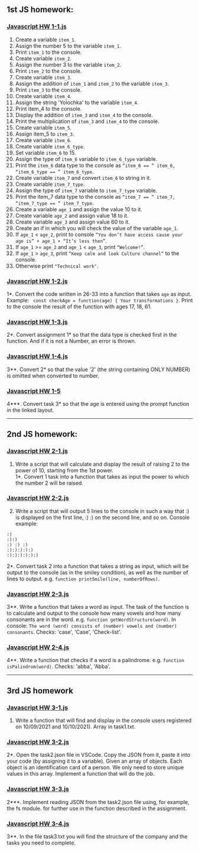 ## 1st JS homework:

### [Javascript HW 1-1.js](https://github.com/NeonilaH/Javascript/blob/main/Javascript%20HW%201-1.js)

 1. Create a variable `item_1`.
 2. Assign the number 5 to the variable `item_1`.
 3. Print `item_1` to the console.
 4. Create variable `item_2`.
 5. Assign the number 3 to the variable `item_2`.
 6. Print `item_2` to the console.
 7. Create variable `item_3`.
 8. Assign the addition of `item_1` and `item_2` to the variable `item_3`.
 9. Print `item_3` to the console.
 10. Create variable `item_4`.
 11. Assign the string 'Yolochka' to the variable `item_4`.
 12. Print item_4 to the console.
 13. Display the addition of `item_3` and `item_4` to the console.
 14. Print the multiplication of `item_3` and `item_4` to the console.
 15. Create variable `item_5`.
 16. Assign item_5 to `item_3`.
 17. Create variable `item_6`.
 18. Create variable `item_6_type`.
 19. Set variable `item_6` to 15.
 20. Assign the type of `item_6` variable to `item_6_type` variable.
 21. Print the `item_6` data type to the console as `“item_6 == ” item_6, “item_6_type == ” item_6_type`.
 22. Create variable `item_7` and convert `item_6` to string in it.
 23. Create variable `item_7_type`.
 24. Assign the type of `item_7` variable to `item_7_type` variable.
 25. Print the item_7 data type to the console as  `“item_7 == ” item_7, “item_7_type == ” item_7_type`.
 26. Create a variable `age_1` and assign the value 10 to it.
 27. Create variable `age_2` and assign value 18 to it.
 28. Create variable `age_3` and assign value 60 to it.
 29. Create an if in which you will check the value of the variable `age_1`.
 30. If `age_1` < `age_2`, print to console `“You don’t have access cause your age is” + age_1 + “It’s less then”`.
 31. If `age_1` >= `age_2` and `age_1` < `age_3`, print `“Welcome!”`.
 32. If `age_1` > `age_3`, print `“Keep calm and look Culture channel”` to the console.
 33. Otherwise print `"Technical work"`.

### [Javascript HW 1-2.js](https://github.com/NeonilaH/Javascript/blob/main/Javascript%20HW%201-2.js)

1*. 
Convert the code written in 26-33 into a function that takes `age` as input.
Example: 
`
const checkAge = function(age) {
Your transformations
}`.
Print to the console the result of the function with ages 17, 18, 61.

### [Javascript HW 1-3.js](https://github.com/NeonilaH/Javascript/blob/main/Javascript%20HW%201-3.js)
2*.
Convert assignment 1* so that the data type is checked first in the function. And if it is not a Number, an error is thrown.

### [Javascript HW 1-4.js](https://github.com/NeonilaH/Javascript/blob/main/Javascript%20HW%201-4.js)
3**.
Convert 2* so that the value '2' (the string containing ONLY NUMBER) is omitted when converted to number.

### [Javascript HW 1-5](https://github.com/NeonilaH/Javascript/tree/main/Javascript%20HW%201-5)
4***.
Convert task 3* so that the age is entered using the prompt function in the linked layout.

***

## 2nd JS homework:

### [Javascript HW 2-1.js](https://github.com/NeonilaH/Javascript/blob/main/Javascript%20HW%202-1.js)

1. Write a script that will calculate and display the result of raising 2 to the power of 10, starting from the 1st power.</br>
1*. Convert 1 task into a function that takes as input the power to which the number 2 will be raised.

### [Javascript HW 2-2.js](https://github.com/NeonilaH/Javascript/blob/main/Javascript%20HW%202-2.js)
2. Write a script that will output 5 lines to the console in such a way that :) is displayed on the first line, :) :) on the second line, and so on.
Console example:
```
:)
:):)
:) :) :)
:):):):):)
:):):):):):)
```
 2*. Convert task 2 into a function that takes a string as input, which will be output to the console (as in the smiley condition), as well as the number of lines to output. e.g. `function printSmile(line, numberOfRows)`.

### [Javascript HW 2-3.js](https://github.com/NeonilaH/Javascript/blob/main/Javascript%20HW%202-3.js)
3**. Write a function that takes a word as input. The task of the function is to calculate and output to the console how many vowels and how many consonants are in the word.
e.g. `function getWordStructure(word)`. 
In console:
`The word (word) consists of (number) vowels and (number) consonants`.
Checks: 'case', 'Case', 'Check-list'.

### [Javascript HW 2-4.js](https://github.com/NeonilaH/Javascript/blob/main/Javascript%20HW%202-4.js)
4**. Write a function that checks if a word is a palindrome. e.g. `function isPalindrom(word)`. Checks: 'abba', 'Abba'.

***

## 3rd JS homework

### [Javascript HW 3-1.js](https://github.com/NeonilaH/Javascript/blob/main/Javascript%20HW%203-1.js)
1. Write a function that will find and display in the console users registered on 10/09/2021 and 10/10/2021). Array in task1.txt.

### [Javascript HW 3-2.js](https://github.com/NeonilaH/Javascript/blob/main/Javascript%20HW%203-2.js)
2*. Open the task2.json file in VSCode. Copy the JSON from it, paste it into your code (by assigning it to a variable).
Given an array of objects. Each object is an identification card of a person. We only need to store unique values ​​in this array. Implement a function that will do the job.

### [Javascript HW 3-3.js](https://github.com/NeonilaH/Javascript/blob/main/Javascript%20HW%203-3.js)
2***. Implement reading JSON from the task2.json file using, for example, the fs module. for further use in the function described in the assignment.

### [Javascript HW 3-4.js](https://github.com/NeonilaH/Javascript/blob/main/Javascript%20HW%203-4.js)
3**. In the file task3.txt you will find the structure of the company and the tasks you need to complete.

